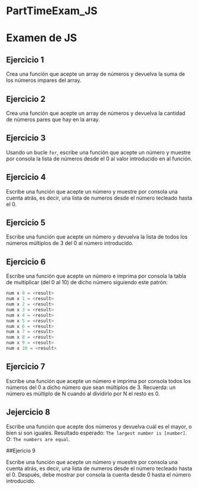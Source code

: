# PartTimeExam_JS

# Examen de JS

## Ejercicio 1
Crea una función que acepte un array de números y devuelva la suma de los números impares del array.

## Ejercicio 2
Crea una función que acepte un array de números y devuelva la cantidad de números pares que hay en la array.

## Ejercicio 3
Usando un bucle `for`, escribe una función que acepte un número y muestre por consola la lista de números desde el 0 al valor introducido en al función.

## Ejercicio 4
Escribe una función que acepte un número y muestre por consola una cuenta atrás, es decir, una lista de numeros desde el número tecleado hasta el 0. 

## Ejercicio 5
Escribe una función que acepte un número y devuelva la lista de todos los números múltiplos de 3 del 0 al número introducido.

## Ejercicio 6
Escribe una función que acepte un número e imprima por consola la tabla de multiplicar (del 0 al 10) de dicho número siguiendo este patrón:
```javascript
num x 0 = <result>
num x 1 = <result>
num x 2 = <result>
num x 3 = <result>
num x 4 = <result>
num x 5 = <result>
num x 6 = <result>
num x 7 = <result>
num x 8 = <result>
num x 9 = <result>
num x 10 = <result>
```

## Ejercicio 7
Escribe una función que acepte un número e imprima por consola todos los números del 0 a dicho número que sean múltiplos de 3. Recuerda: un número es múltiplo de N cuando al dividirlo por N el resto es 0.

## Jejercicio 8 
Escribe una función que acepte dos números y devuelva cuál es el mayor, o bien si son iguales.
 Resultado esperado: `The largest number is [number]`.
 O: `The numbers are equal`.
 
 ##Ejericio 9

Escribe una función que acepte un número y muestre por consola una cuenta atrás, es decir, una lista de numeros desde el número tecleado hasta el 0. Después, debe mostrar por consola la cuenta desde 0 hasta el número introducido. 
